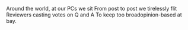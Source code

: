Around the world, at our PCs we sit 
From post to post we tirelessly flit 
Reviewers casting votes on Q and A 
To keep too broadopinion-based at bay.